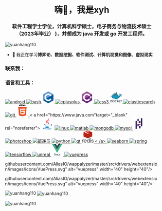 <h1 align="center">嗨👋，我是xyh</h1>
<h3 align="center">软件工程学士学位，计算机科学硕士，电子商务与物流技术硕士（2023年毕业） )，并想成为 java 开发或 go 开发工程师。</h3>

<p align="left"> <img src="https://komarev.com/ghpvc/?username=yuanhang110&label=Profile%20views&color= 0e75b6&style=flat" alt="yuanhang110" /> </p>

- 🌱 我正在学习**博弈论、数据挖掘、软件测试、计算机视觉和图像、虚拟现实**

<h3 align="left">联系我：</h3>
<p align="left">
</p>

<h3 align="left">语言和工具：</h3>
<p align="left"> <a href="https://developer.android.com" target="_blank" rel="noreferrer"> <img src="https://raw.githubusercontent.com/devicons /devicon/master/icons/android/android-original-wordmark.svg" alt="android" width="40" height="40"/> </a> <a href="https://www.gnu .org/software/bash/" target="_blank" rel="noreferrer"> <img src="https://www.vectorlogo.zone/logos/gnu_bash/gnu_bash-icon.svg" alt="bash" 宽度="40" height="40"/> </a> <a href="https://www.cprogramming.com/" target="_blank" rel="noreferrer"> <img src="https://raw.githubusercontent.com/devicons/devicon/master/icons/c/c-original.svg" alt="c" width="40" height="40"/> </a> <a href=" https://www.w3schools.com/cpp/" target="_blank" rel="noreferrer"> <img src="https://raw.githubusercontent.com/devicons/devicon/master/icons/cplusplus/cplusplus -original.svg" alt="cplusplus" width="40" height="40"/> </a> <a href="https://www.w3schools.com/cs/" target="_blank" rel ="noreferrer"> <img src="https://raw.githubusercontent.com/devicons/devicon/master/icons/csharp/csharp-original.svg" alt="csharp" width="40" height="40 "/> </a> <a href="https://www.w3schools.com/css/" target="_blank" rel="noreferrer"> <img src="https://raw.githubusercontent.com/devicons/devicon /master/icons/css3/css3-original-wordmark.svg" alt="css3" width="40" height="40"/> </a> <a href="https://www.docker.com /" target="_blank" rel="noreferrer"> <img src="https://raw.githubusercontent.com/devicons/devicon/master/icons/docker/docker-original-wordmark.svg" alt="docker " width="40" height="40"/> </a> <a href="https://www.elastic.co" target="_blank" rel="noreferrer"> <img src="https://www.vectorlogo.zone/logos/elastic/elastic-icon.svg" alt="elasticsearch" width="40" height="40"/> </a> <a href="https://git- scm.com/" target="_blank" rel="noreferrer"> <img src="https://www.vectorlogo.zone/logos/git-scm/git-scm-icon.svg" alt="git" width="40" height="40"/> </a> <a href="https://www.w3.org/html/" target="_blank" rel="noreferrer"> <img src=" https://raw.githubusercontent.com/devicons/devicon/master/icons/html5/html5-original-wordmark.svg" alt="html5" width="40" height="40"/> </a> < a href="https://www.java.com"target="_blank" rel="noreferrer"> <img src="https://raw.githubusercontent.com/devicons/devicon/master/icons/java/java-original.svg" alt="java" width=" 40" height="40"/> </a> <a href="https://www.linux.org/" target="_blank" rel="noreferrer"> <img src="https://raw .githubusercontent.com/devicons/devicon/master/icons/linux/linux-original.svg" alt="linux" width="40" height="40"/> </a> <a href="https:// /www.mathworks.com/" target="_blank" rel="noreferrer"> <img src="https://upload.wikimedia.org/wikipedia/commons/2/21/Matlab_Logo.png" alt="matlab "width="40" height="40"/> </a> <a href="https://www.mongodb.com/" target="_blank" rel="noreferrer"> <img src="https: //raw.githubusercontent.com/devicons/devicon/master/icons/mongodb/mongodb-original-wordmark.svg" alt="mongodb" width="40" height="40"/> </a> <a href ="https://www.mysql.com/" target="_blank" rel="noreferrer"> <img src="https://raw.githubusercontent.com/devicons/devicon/master/icons/mysql/mysql -original-wordmark.svg" alt="mysql" width="40" height="40"/> </a> <a href="https://pandas.pydata.org/" target="_blank"rel="noreferrer"> <img src="https://raw.githubusercontent.com/devicons/devicon/2ae2a900d2f041da66e950e4d48052658d850630/icons/pandas/pandas-original.svg" alt="pandas" width="40" height=" 40"/> </a> <a href="https://www.photoshop.com/en" target="_blank" rel="noreferrer"> <img src="https://raw.githubusercontent.com /devicons/devicon/master/icons/photoshop/photoshop-line.svg" alt="photoshop" width="40" height="40"/> </a> <a href="https://postman.com " target="_blank" rel="noreferrer"> <img src="https://www.vectorlogo.zone/logos/getpostman/getpostman-icon.svg" alt="邮递员" width="40" height="40"/> </a> <a href="https://www.python.org" target="_blank" rel="noreferrer"> <img src="https ://raw.githubusercontent.com/devicons/devicon/master/icons/python/python-original.svg" alt="python" width="40" height="40"/> </a> <a href= "https://www.qt.io/" target="_blank" rel="noreferrer"> <img src="https://upload.wikimedia.org/wikipedia/commons/0/0b/Qt_logo_2016.svg" alt="qt" width="40" height="40"/> </a> <a href="https://redis.io" target="_blank" rel="noreferrer"> <img src="https://raw.githubusercontent.com/devicons/devicon/master/icons/redis/redis-original-wordmark.svg" alt="redis" width="40" height="40"/> < /a> <a href="https://seaborn.pydata.org/" target="_blank" rel="noreferrer"> <img src="https://seaborn.pydata.org/_images/logo-mark -lightbg.svg" alt="seaborn" width="40" height="40"/> </a> <a href="https://spring.io/" target="_blank" rel="noreferrer" > <img src="https://www.vectorlogo.zone/logos/springio/springio-icon.svg" alt="spring" width="40" height="40"/> </a> <a href ="https://www.tensorflow.org" target="_blank" rel="noreferrer"> <img src="https://www.vectorlogo.zone/logos/tensorflow/tensorflow-icon.svg" alt="tensorflow" 宽度="40" height="40"/> </a> <a href="https://unrealengine.com/" target="_blank" rel="noreferrer"> <img src="https://raw .githubusercontent.com/kenangundogan/fontisto/036b7eca71aab1bef8e6a0518f7329f13ed62f6b/icons/svg/brand/unreal-engine.svg" alt="unreal" width="40" height="40"/> </a> <a href="https ://vuejs.org/" target="_blank" rel="noreferrer"> <img src="https://raw.githubusercontent.com/devicons/devicon/master/icons/vuejs/vuejs-original-wordmark.svg" alt="vuejs" width="40" height="40"/> </a> <a href="https:// vuepress.vuejs.org/" target="_blank" rel="noreferrer"> <img src="https://raw.githubusercontent.com/AliasIO/wappalyzer/master/src/drivers/webextension/images/icons/VuePress .svg" alt="vuepress" width="40" height="40"/> </a> </p>githubusercontent.com/AliasIO/wappalyzer/master/src/drivers/webextension/images/icons/VuePress.svg" alt="vuepress" width="40" height="40"/> </a> </p>githubusercontent.com/AliasIO/wappalyzer/master/src/drivers/webextension/images/icons/VuePress.svg" alt="vuepress" width="40" height="40"/> </a> </p>

<p><img align="left" src="https://github-readme-stats.vercel.app/api/top-langs?username=yuanhang110&show_icons=true&locale=en&layout=compact" alt="yuanhang110" /> </p>

<p> <img align="center" src="https://github-readme-stats.vercel.app/api?username=yuanhang110&show_icons=true&locale=en" alt="yuanhang110" /> </p>

<p><img align="center" src="https://github-readme-streak-stats.herokuapp.com/?user=yuanhang110&" alt="yuanhang110" /></p>

